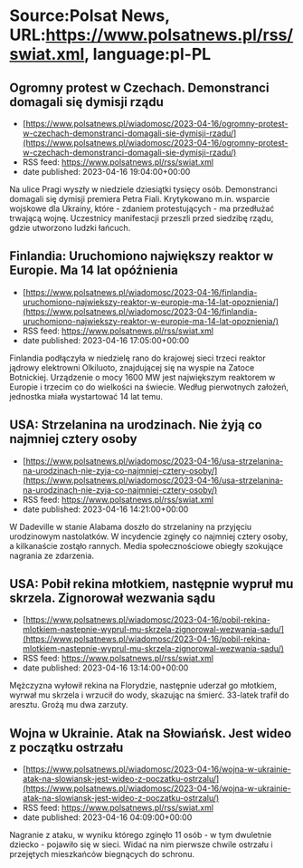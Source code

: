 # Source:Polsat News, URL:https://www.polsatnews.pl/rss/swiat.xml, language:pl-PL

## Ogromny protest w Czechach. Demonstranci domagali się dymisji rządu
 - [https://www.polsatnews.pl/wiadomosc/2023-04-16/ogromny-protest-w-czechach-demonstranci-domagali-sie-dymisji-rzadu/](https://www.polsatnews.pl/wiadomosc/2023-04-16/ogromny-protest-w-czechach-demonstranci-domagali-sie-dymisji-rzadu/)
 - RSS feed: https://www.polsatnews.pl/rss/swiat.xml
 - date published: 2023-04-16 19:04:00+00:00

Na ulice Pragi wyszły w niedziele dziesiątki tysięcy osób. Demonstranci domagali się dymisji premiera Petra Fiali. Krytykowano m.in. wsparcie wojskowe dla Ukrainy, które - zdaniem protestujących - ma przedłużać trwającą wojnę. Uczestnicy manifestacji przeszli przed siedzibę rządu, gdzie utworzono ludzki łańcuch.

## Finlandia: Uruchomiono największy reaktor w Europie. Ma 14 lat opóźnienia
 - [https://www.polsatnews.pl/wiadomosc/2023-04-16/finlandia-uruchomiono-najwiekszy-reaktor-w-europie-ma-14-lat-opoznienia/](https://www.polsatnews.pl/wiadomosc/2023-04-16/finlandia-uruchomiono-najwiekszy-reaktor-w-europie-ma-14-lat-opoznienia/)
 - RSS feed: https://www.polsatnews.pl/rss/swiat.xml
 - date published: 2023-04-16 17:05:00+00:00

Finlandia podłączyła w niedzielę rano do krajowej sieci trzeci reaktor jądrowy elektrowni Olkiluoto, znajdującej się na wyspie na Zatoce Botnickiej. Urządzenie o mocy 1600 MW jest największym reaktorem w Europie i trzecim co do wielkości na świecie. Według pierwotnych założeń, jednostka miała wystartować 14 lat temu.

## USA: Strzelanina na urodzinach. Nie żyją co najmniej cztery osoby
 - [https://www.polsatnews.pl/wiadomosc/2023-04-16/usa-strzelanina-na-urodzinach-nie-zyja-co-najmniej-cztery-osoby/](https://www.polsatnews.pl/wiadomosc/2023-04-16/usa-strzelanina-na-urodzinach-nie-zyja-co-najmniej-cztery-osoby/)
 - RSS feed: https://www.polsatnews.pl/rss/swiat.xml
 - date published: 2023-04-16 14:21:00+00:00

W Dadeville w stanie Alabama doszło do strzelaniny na przyjęciu urodzinowym nastolatków. W incydencie zginęły co najmniej cztery osoby, a kilkanaście zostąło rannych. Media społecznościowe obiegły szokujące nagrania ze zdarzenia.

## USA: Pobił rekina młotkiem, następnie wypruł mu skrzela. Zignorował wezwania sądu
 - [https://www.polsatnews.pl/wiadomosc/2023-04-16/pobil-rekina-mlotkiem-nastepnie-wyprul-mu-skrzela-zignorowal-wezwania-sadu/](https://www.polsatnews.pl/wiadomosc/2023-04-16/pobil-rekina-mlotkiem-nastepnie-wyprul-mu-skrzela-zignorowal-wezwania-sadu/)
 - RSS feed: https://www.polsatnews.pl/rss/swiat.xml
 - date published: 2023-04-16 13:14:00+00:00

Mężczyzna wyłowił rekina na Florydzie, następnie uderzał go młotkiem, wyrwał mu skrzela i wrzucił do wody, skazując na śmierć. 33-latek trafił do aresztu. Grożą mu dwa zarzuty.

## Wojna w Ukrainie. Atak na Słowiańsk. Jest wideo z początku ostrzału
 - [https://www.polsatnews.pl/wiadomosc/2023-04-16/wojna-w-ukrainie-atak-na-slowiansk-jest-wideo-z-poczatku-ostrzalu/](https://www.polsatnews.pl/wiadomosc/2023-04-16/wojna-w-ukrainie-atak-na-slowiansk-jest-wideo-z-poczatku-ostrzalu/)
 - RSS feed: https://www.polsatnews.pl/rss/swiat.xml
 - date published: 2023-04-16 04:09:00+00:00

Nagranie z ataku, w wyniku którego zginęło 11 osób - w tym dwuletnie dziecko - pojawiło się w sieci. Widać na nim pierwsze chwile ostrzału i przejętych mieszkańców biegnących do schronu.

